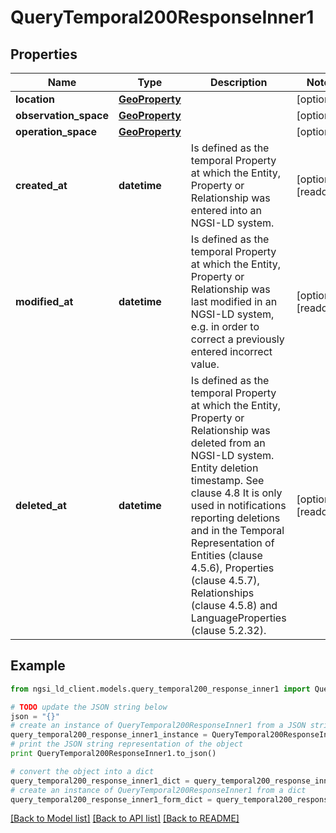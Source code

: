 # QueryTemporal200ResponseInner1


## Properties
Name | Type | Description | Notes
------------ | ------------- | ------------- | -------------
**location** | [**GeoProperty**](GeoProperty.md) |  | [optional] 
**observation_space** | [**GeoProperty**](GeoProperty.md) |  | [optional] 
**operation_space** | [**GeoProperty**](GeoProperty.md) |  | [optional] 
**created_at** | **datetime** | Is defined as the temporal Property at which the Entity, Property or Relationship was entered into an NGSI-LD system.  | [optional] [readonly] 
**modified_at** | **datetime** | Is defined as the temporal Property at which the Entity, Property or Relationship was last modified in an NGSI-LD system, e.g. in order to correct a previously entered incorrect value.  | [optional] [readonly] 
**deleted_at** | **datetime** | Is defined as the temporal Property at which the Entity, Property or Relationship was deleted from an NGSI-LD system.  Entity deletion timestamp. See clause 4.8 It is only used in notifications reporting deletions and in the Temporal Representation of Entities (clause 4.5.6), Properties (clause 4.5.7), Relationships (clause 4.5.8) and LanguageProperties (clause 5.2.32).  | [optional] [readonly] 

## Example

```python
from ngsi_ld_client.models.query_temporal200_response_inner1 import QueryTemporal200ResponseInner1

# TODO update the JSON string below
json = "{}"
# create an instance of QueryTemporal200ResponseInner1 from a JSON string
query_temporal200_response_inner1_instance = QueryTemporal200ResponseInner1.from_json(json)
# print the JSON string representation of the object
print QueryTemporal200ResponseInner1.to_json()

# convert the object into a dict
query_temporal200_response_inner1_dict = query_temporal200_response_inner1_instance.to_dict()
# create an instance of QueryTemporal200ResponseInner1 from a dict
query_temporal200_response_inner1_form_dict = query_temporal200_response_inner1.from_dict(query_temporal200_response_inner1_dict)
```
[[Back to Model list]](../README.md#documentation-for-models) [[Back to API list]](../README.md#documentation-for-api-endpoints) [[Back to README]](../README.md)


